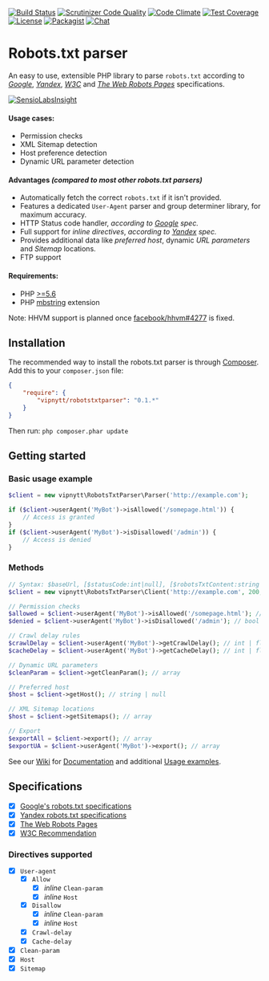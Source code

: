 [![Build Status](https://travis-ci.org/VIPnytt/RobotsTxtParser.svg?branch=master)](https://travis-ci.org/VIPnytt/RobotsTxtParser)
[![Scrutinizer Code Quality](https://scrutinizer-ci.com/g/VIPnytt/RobotsTxtParser/badges/quality-score.png?b=master)](https://scrutinizer-ci.com/g/VIPnytt/RobotsTxtParser/?branch=master)
[![Code Climate](https://codeclimate.com/github/VIPnytt/RobotsTxtParser/badges/gpa.svg)](https://codeclimate.com/github/VIPnytt/RobotsTxtParser)
[![Test Coverage](https://codeclimate.com/github/VIPnytt/RobotsTxtParser/badges/coverage.svg)](https://codeclimate.com/github/VIPnytt/RobotsTxtParser/coverage)
[![License](https://poser.pugx.org/VIPnytt/RobotsTxtParser/license)](https://github.com/VIPnytt/RobotsTxtParser/blob/master/LICENSE)
[![Packagist](https://img.shields.io/packagist/v/vipnytt/robotstxtparser.svg)](https://packagist.org/packages/vipnytt/robotstxtparser)
[![Chat](https://badges.gitter.im/VIPnytt/RobotsTxtParser.svg)](https://gitter.im/VIPnytt/RobotsTxtParser)

# Robots.txt parser
An easy to use, extensible PHP library to parse `robots.txt` according to [_Google_](https://developers.google.com/webmasters/control-crawl-index/docs/robots_txt), [_Yandex_](https://yandex.com/support/webmaster/controlling-robot/robots-txt.xml), [_W3C_](https://www.w3.org/TR/html4/appendix/notes.html#h-B.4.1.1) and [_The Web Robots Pages_](http://www.robotstxt.org/robotstxt.html) specifications.

[![SensioLabsInsight](https://insight.sensiolabs.com/projects/6fb47427-166b-45d0-bd41-40f7a63c2b0c/big.png)](https://insight.sensiolabs.com/projects/6fb47427-166b-45d0-bd41-40f7a63c2b0c)

#### Usage cases:
- Permission checks
- XML Sitemap detection
- Host preference detection
- Dynamic URL parameter detection

#### Advantages _(compared to most other robots.txt parsers)_
- Automatically fetch the correct `robots.txt` if it isn't provided.
- Features a dedicated `User-Agent` parser and group determiner library, for maximum accuracy.
- HTTP Status code handler, _according to [Google](https://developers.google.com/webmasters/control-crawl-index/docs/robots_txt) spec._
- Full support for _inline directives_, _according to [Yandex](https://yandex.com/support/webmaster/controlling-robot/robots-txt.xml) spec._
- Provides additional data like _preferred host_, dynamic _URL parameters_ and _Sitemap_ locations.
- FTP support

#### Requirements:
- PHP [>=5.6](http://php.net/supported-versions.php)
- PHP [mbstring](http://php.net/manual/en/book.mbstring.php) extension

Note: HHVM support is planned once [facebook/hhvm#4277](https://github.com/facebook/hhvm/issues/4277) is fixed.

## Installation
The recommended way to install the robots.txt parser is through [Composer](http://getcomposer.org). Add this to your `composer.json` file:
```json
{
    "require": {
        "vipnytt/robotstxtparser": "0.1.*"
    }
}
```
Then run: ```php composer.phar update```

## Getting started
### Basic usage example
```php
$client = new vipnytt\RobotsTxtParser\Parser('http://example.com');

if ($client->userAgent('MyBot')->isAllowed('/somepage.html')) {
    // Access is granted
}
if ($client->userAgent('MyBot')->isDisallowed('/admin')) {
    // Access is denied
}
```
### Methods
```php
// Syntax: $baseUrl, [$statusCode:int|null], [$robotsTxtContent:string|null], [$encoding:string], [$byteLimit:int]
$client = new vipnytt\RobotsTxtParser\Client('http://example.com', 200, $robotsTxtContent);

// Permission checks
$allowed = $client->userAgent('MyBot')->isAllowed('/somepage.html'); // bool
$denied = $client->userAgent('MyBot')->isDisallowed('/admin'); // bool

// Crawl delay rules
$crawlDelay = $client->userAgent('MyBot')->getCrawlDelay(); // int | float
$cacheDelay = $client->userAgent('MyBot')->getCacheDelay(); // int | float

// Dynamic URL parameters
$cleanParam = $client->getCleanParam(); // array

// Preferred host
$host = $client->getHost(); // string | null

// XML Sitemap locations
$host = $client->getSitemaps(); // array

// Export
$exportAll = $client->export(); // array
$exportUA = $client->userAgent('MyBot')->export(); // array
```

See our [Wiki](https://github.com/VIPnytt/RobotsTxtParser/wiki) for [Documentation](https://github.com/VIPnytt/RobotsTxtParser/wiki) and additional [Usage examples](https://github.com/VIPnytt/RobotsTxtParser/wiki).

## Specifications
- [x] [Google's robots.txt specifications](https://developers.google.com/webmasters/control-crawl-index/docs/robots_txt)
- [x] [Yandex robots.txt specifications](https://yandex.com/support/webmaster/controlling-robot/robots-txt.xml)
- [x] [The Web Robots Pages](http://www.robotstxt.org/)
- [x] [W3C Recommendation](https://www.w3.org/TR/html4/appendix/notes.html#h-B.4.1.2)

### Directives supported
- [x] `User-agent`
  - [x] `Allow`
    - [x] _inline_ `Clean-param`
    - [x] _inline_ `Host`
  - [x] `Disallow`
    - [x] _inline_ `Clean-param`
    - [x] _inline_ `Host`
  - [x] `Crawl-delay`
  - [x] `Cache-delay`
- [x] `Clean-param`
- [x] `Host`
- [x] `Sitemap`
